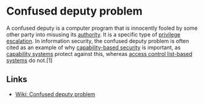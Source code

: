 # Confused deputy problem
A confused deputy is a computer program that is innocently fooled by some other party into misusing its [authority](authority.md). 
It is a specific type of [privilege escalation](privilege-escalation.md). In information security, 
the confused deputy problem is often cited as an example of why [capability-based security](capability-based-security.md) is important, 
as [capability systems]((capability-based-security.md)) protect against this, whereas [access control list-based systems](access-control-list.md) do not.[1]

## Links
- [Wiki: Confused deputy problem](https://en.wikipedia.org/wiki/Confused_deputy_problem)
